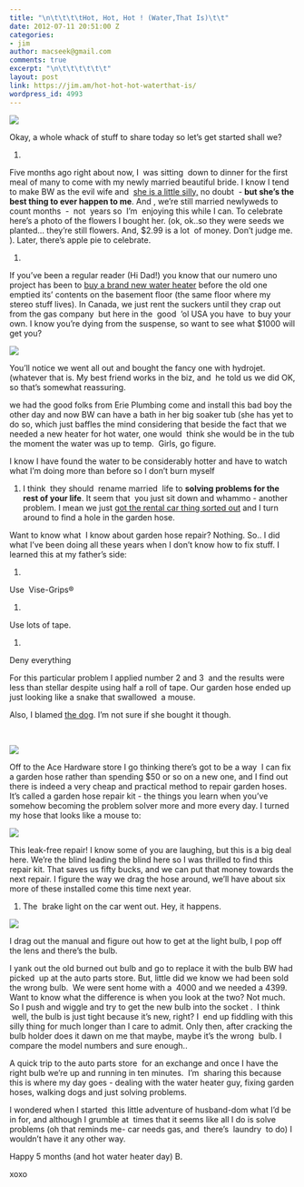 ```yaml
---
title: "\n\t\t\t\tHot, Hot, Hot ! (Water,That Is)\t\t"
date: 2012-07-11 20:51:00 Z
categories:
- jim
author: macseek@gmail.com
comments: true
excerpt: "\n\t\t\t\t\t\t"
layout: post
link: https://jim.am/hot-hot-hot-waterthat-is/
wordpress_id: 4993
---
```


[![](http://jim.am/images/2012/07/JIM_5917.jpg)](http://jim.am/hot-hot-hot-waterthat-is/jim_5917/)




Okay, a whole whack of stuff to share today so let’s get started shall we?






  1. 



Five months ago right about now, I  was sitting  down to dinner for the first meal of many to come with my newly married beautiful bride. I know I tend to make BW as the evil wife and  [she is a little silly,](http://jim.am/to-venus-and-back/) no doubt  - **but she’s the best thing to ever happen to me**. And , we’re still married newlyweds to count months  -  not  years so  I’m  enjoying this while I can. To celebrate here’s a photo of the flowers I bought her. (ok, ok..so they were seeds we planted… they’re still flowers. And, $2.99 is a lot  of money. Don’t judge me. ). Later, there’s apple pie to celebrate.






  1. 



If you’ve been a regular reader (Hi Dad!) you know that our numero uno project has been to [buy a brand new water heater](http://jim.am/the-hot-water-heater-fund/) before the old one emptied its’ contents on the basement floor (the same floor where my stereo stuff lives). In Canada, we just rent the suckers until they crap out from the gas company  but here in the  good  ’ol USA you have  to buy your own. I know you’re dying from the suspense, so want to see what $1000 will get you?




[![](http://jim.am/images/2012/07/JIM_5986-1.jpg)](http://jim.am/hot-hot-hot-waterthat-is/jim_5986-1/)




You’ll notice we went all out and bought the fancy one with hydrojet. (whatever that is. My best friend works in the biz, and  he told us we did OK, so that’s somewhat reassuring.




we had the good folks from Erie Plumbing come and install this bad boy the other day and now BW can have a bath in her big soaker tub (she has yet to do so, which just baffles the mind considering that beside the fact that we needed a new heater for hot water, one would  think she would be in the tub the moment the water was up to temp.  Girls, go figure.




I know I have found the water to be considerably hotter and have to watch what I’m doing more than before so I don’t burn myself






  1. I think  they should  rename married  life to **solving problems for the rest of your life**. It seem that  you just sit down and whammo - another problem. I mean we just [got the rental car thing sorted out](http://jim.am/the-small-print/) and I turn around to find a hole in the garden hose.




Want to know what  I know about garden hose repair? Nothing. So.. I did what I’ve been doing all these years when I don’t know how to fix stuff. I learned this at my father’s side:






  1. 



Use  Vise-Grips®






  1. 



Use lots of tape.






  1. 



Deny everything




For this particular problem I applied number 2 and 3  and the results were less than stellar despite using half a roll of tape. Our garden hose ended up just looking like a snake that swallowed  a mouse.




Also, I blamed [the dog](http://jim.am/the-dog/). I’m not sure if she bought it though.




 




[![](http://jim.am/images/2012/07/JIM_5868-1.jpg)](http://jim.am/hot-hot-hot-waterthat-is/jim_5868-1/)




Off to the Ace Hardware store I go thinking there’s got to be a way  I can fix a garden hose rather than spending $50 or so on a new one, and I find out there is indeed a very cheap and practical method to repair garden hoses. It’s called a garden hose repair kit - the things you learn when you’ve somehow becoming the problem solver more and more every day. I turned my hose that looks like a mouse to:




[![](http://jim.am/images/2012/07/JIM_5970-1.jpg)](http://jim.am/hot-hot-hot-waterthat-is/jim_5970-1/)




This leak-free repair! I know some of you are laughing, but this is a big deal here. We’re the blind leading the blind here so I was thrilled to find this repair kit. That saves us fifty bucks, and we can put that money towards the next repair. I figure the way we drag the hose around, we’ll have about six more of these installed come this time next year.






  1. The  brake light on the car went out. Hey, it happens.




[![](http://jim.am/images/2012/07/JIM_3593.jpg)](http://jim.am/hot-hot-hot-waterthat-is/jim_3593/)




I drag out the manual and figure out how to get at the light bulb, I pop off the lens and there’s the bulb.




I yank out the old burned out bulb and go to replace it with the bulb BW had picked  up at the auto parts store. But, little did we know we had been sold the wrong bulb.  We were sent home with a  4000 and we needed a 4399. Want to know what the difference is when you look at the two? Not much. So I push and wiggle and try to get the new bulb into the socket .  I think  well, the bulb is just tight because it’s new, right? I  end up fiddling with this silly thing for much longer than I care to admit. Only then, after cracking the bulb holder does it dawn on me that maybe, maybe it’s the wrong  bulb. I compare the model numbers and sure enough..




A quick trip to the auto parts store  for an exchange and once I have the right bulb we’re up and running in ten minutes.  I’m  sharing this because this is where my day goes - dealing with the water heater guy, fixing garden hoses, walking dogs and just solving problems.




I wondered when I started  this little adventure of husband-dom what I’d be in for, and although I grumble at  times that it seems like all I do is solve problems (oh that reminds me- car needs gas, and  there’s  laundry  to do) I wouldn’t have it any other way.




Happy 5 months (and hot water heater day) B.




xoxo




 




 




 




 




 




 


		
